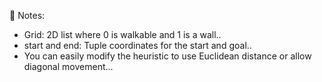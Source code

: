 🧠 Notes:

- Grid: 2D list where 0 is walkable and 1 is a wall..
- start and end: Tuple coordinates for the start and goal..
- You can easily modify the heuristic to use Euclidean distance or allow diagonal movement...
